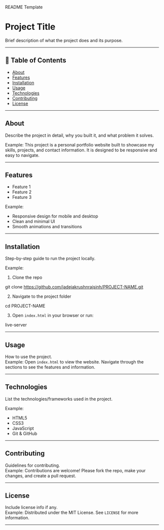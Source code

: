 README Template
# Project Title

Brief description of what the project does and its purpose.

---

## 📌 Table of Contents
- [About](#about)
- [Features](#features)
- [Installation](#installation)
- [Usage](#usage)
- [Technologies](#technologies)
- [Contributing](#contributing)
- [License](#license)

---

## About
Describe the project in detail, why you built it, and what problem it solves.

Example:
This project is a personal portfolio website built to showcase my skills, projects, and contact information. It is designed to be responsive and easy to navigate.

---

## Features
- Feature 1
- Feature 2
- Feature 3

Example:
- Responsive design for mobile and desktop
- Clean and minimal UI
- Smooth animations and transitions

---

## Installation
Step-by-step guide to run the project locally.

Example:
1. Clone the repo  


git clone https://github.com/jadejakrushnrajsinh/PROJECT-NAME.git

2. Navigate to the project folder  


cd PROJECT-NAME

3. Open `index.html` in your browser or run:  


live-server


---

## Usage
How to use the project.  
Example:
Open `index.html` to view the website. Navigate through the sections to see the features and information.

---

## Technologies
List the technologies/frameworks used in the project.

Example:
- HTML5
- CSS3
- JavaScript
- Git & GitHub

---

## Contributing
Guidelines for contributing.  
Example:
Contributions are welcome! Please fork the repo, make your changes, and create a pull request.

---

## License
Include license info if any.  
Example:
Distributed under the MIT License. See `LICENSE` for more information.

---
